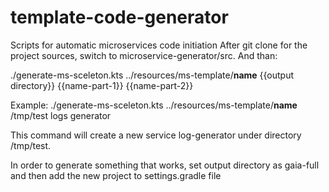 # template-code-generator
Scripts for automatic microservices code initiation
After git clone for the project sources, switch to microservice-generator/src. And than:

./generate-ms-sceleton.kts ../resources/ms-template/__name__ {{output directory}} {{name-part-1}} {{name-part-2}}

Example:
./generate-ms-sceleton.kts ../resources/ms-template/__name__ /tmp/test logs generator

This command will create a new service log-generator under directory /tmp/test.

In order to generate something that works, set output directory as gaia-full and then add the new project to settings.gradle file

